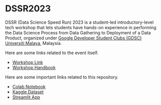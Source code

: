 # DSSR2023

DSSR (Data Science Speed Run) 2023 is a student-led introductory-level tech workshop that lets students have hands-on experience in performing the Data Science Process from Data Gathering to Deployment of a Data Product, organized under [Google Developer Student Clubs (GDSC) Universiti Malaya](https://gdsc.community.dev/university-of-malaya/), Malaysia.

Here are some links related to the event itself.

* [Workshop Link](https://gdsc.community.dev/events/details/developer-student-clubs-university-of-malaya-presents-data-science-speed-run-dssr/)
* [Workshop Handbook](https://ecom-churn-prediction.streamlit.app/Lab_Manual)

Here are some important links related to this repository.

* [Colab Notebook](./E_Commerce_Customer_Churn.ipynb)
* [Kaggle Dataset](./E-Commerce-Dataset)
* [Streamlit App](https://ecom-churn-prediction.streamlit.app/)